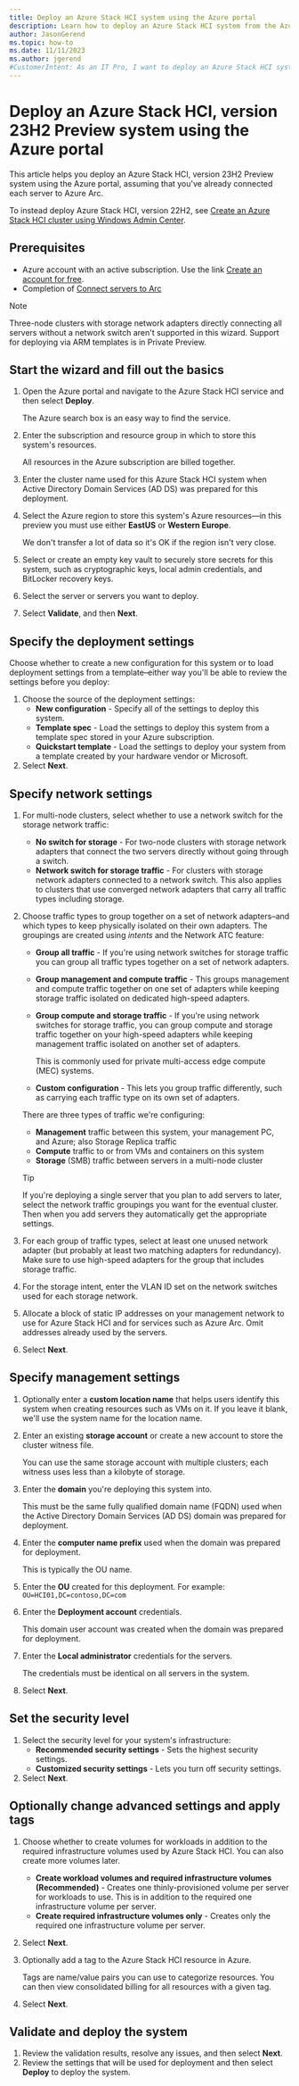 ```yaml
---
title: Deploy an Azure Stack HCI system using the Azure portal
description: Learn how to deploy an Azure Stack HCI system from the Azure portal
author: JasonGerend
ms.topic: how-to
ms.date: 11/11/2023
ms.author: jgerend
#CustomerIntent: As an IT Pro, I want to deploy an Azure Stack HCI system of 1-16 nodes via the Azure portal so that I can host VM and container-based workloads on it.
---
```


# Deploy an Azure Stack HCI, version 23H2 Preview system using the Azure portal

This article helps you deploy an Azure Stack HCI, version 23H2 Preview system using the Azure portal, assuming that you've already connected each server to Azure Arc.

To instead deploy Azure Stack HCI, version 22H2, see [Create an Azure Stack HCI cluster using Windows Admin Center](create-cluster.md).

## Prerequisites

* Azure account with an active subscription. Use the link [Create an account for free](https://azure.microsoft.com/free/?WT.mc_id=A261C142F).
* Completion of [Connect servers to Arc](connect-to-arc.md)

> [!NOTE]
> Three-node clusters with storage network adapters directly connecting all servers without a network switch aren't supported in this wizard. Support for deploying via ARM templates is in Private Preview.

## Start the wizard and fill out the basics

1. Open the Azure portal and navigate to the Azure Stack HCI service and then select **Deploy**.

   The Azure search box is an easy way to find the service.
2. Enter the subscription and resource group in which to store this system's resources.

   All resources in the Azure subscription are billed together.
3. Enter the cluster name used for this Azure Stack HCI system when Active Directory Domain Services (AD DS) was prepared for this deployment.
4. Select the Azure region to store this system's Azure resources—in this preview you must use either **EastUS** or **Western Europe**.

   We don't transfer a lot of data so it's OK if the region isn't very close.
5. Select or create an empty key vault to securely store secrets for this system, such as cryptographic keys, local admin credentials, and BitLocker recovery keys.
6. Select the server or servers you want to deploy.
7. Select **Validate**, and then **Next**.

## Specify the deployment settings

Choose whether to create a new configuration for this system or to load deployment settings from a template–either way you'll be able to review the settings before you deploy:

1. Choose the source of the deployment settings:
   * **New configuration** - Specify all of the settings to deploy this system.
   * **Template spec** - Load the settings to deploy this system from a template spec stored in your Azure subscription.
   * **Quickstart template**  - Load the settings to deploy your system from a template created by your hardware vendor or Microsoft.
2. Select **Next**.

## Specify network settings

1. For multi-node clusters, select whether to use a network switch for the storage network traffic:
    * **No switch for storage** - For two-node clusters with storage network adapters that connect the two servers directly without going through a switch.
    * **Network switch for storage traffic** - For clusters with storage network adapters connected to a network switch. This also applies to clusters that use converged network adapters that carry all traffic types including storage.
2. Choose traffic types to group together on a set of network adapters–and which types to keep physically isolated on their own adapters. The groupings are created using *intents* and the Network ATC feature:
    * **Group all traffic** - If you're using network switches for storage traffic you can group all traffic types together on a set of network adapters.
    * **Group management and compute traffic** - This groups management and compute traffic together on one set of adapters while keeping storage traffic isolated on dedicated high-speed adapters.
    * **Group compute and storage traffic** - If you're using network switches for storage traffic, you can group compute and storage traffic together on your high-speed adapters while keeping management traffic isolated on another set of adapters.

      This is commonly used for private multi-access edge compute (MEC) systems.

    * **Custom configuration** - This lets you group traffic differently, such as carrying each traffic type on its own set of adapters.

   There are three types of traffic we're configuring:
    * **Management** traffic between this system, your management PC, and Azure; also Storage Replica traffic
    * **Compute** traffic to or from VMs and containers on this system
    * **Storage** (SMB) traffic between servers in a multi-node cluster

   > [!TIP]
   > If you're deploying a single server that you plan to add servers to later, select the network traffic groupings you want for the eventual cluster. Then when you add servers they automatically get the appropriate settings.
3. For each group of traffic types, select at least one unused network adapter (but probably at least two matching adapters for redundancy). Make sure to use high-speed adapters for the group that includes storage traffic.
4. For the storage intent, enter the VLAN ID set on the network switches used for each storage network.
5. Allocate a block of static IP addresses on your management network to use for Azure Stack HCI and for services such as Azure Arc. Omit addresses already used by the servers.
6. Select **Next**.

## Specify management settings

1. Optionally enter a **custom location name** that helps users identify this system when creating resources such as VMs on it. If you leave it blank, we'll use the system name for the location name.
2. Enter an existing **storage account** or create a new account to store the cluster witness file.

    You can use the same storage account with multiple clusters; each witness uses less than a kilobyte of storage.
3. Enter the **domain** you're deploying this system into.

    This must be the same fully qualified domain name (FQDN) used when the Active Directory Domain Services (AD DS) domain was prepared for deployment.
4. Enter the **computer name prefix** used when the domain was prepared for deployment.

    This is typically the OU name.
5. Enter the **OU** created for this deployment.
   For example: ``OU=HCI01,DC=contoso,DC=com``
6. Enter the **Deployment account** credentials.

    This domain user account was created when the domain was prepared for deployment.
7. Enter the **Local administrator** credentials for the servers.

    The credentials must be identical on all servers in the system.
8. Select **Next**.

## Set the security level

1. Select the security level for your system's infrastructure:
    * **Recommended security settings** - Sets the highest security settings.
    * **Customized security settings** - Lets you turn off security settings.
2. Select **Next**.

## Optionally change advanced settings and apply tags

1. Choose whether to create volumes for workloads in addition to the required infrastructure volumes used by Azure Stack HCI. You can also create more volumes later.
    * **Create workload volumes and required infrastructure volumes (Recommended)** - Creates one thinly-provisioned volume per server for workloads to use. This is in addition to the required one infrastructure volume per server.
    * **Create required infrastructure volumes only** - Creates only the required one infrastructure volume per server.
2. Select **Next**.
3. Optionally add a tag to the Azure Stack HCI resource in Azure.

    Tags are name/value pairs you can use to categorize resources. You can then view consolidated billing for all resources with a given tag.
4. Select **Next**.

## Validate and deploy the system

1. Review the validation results, resolve any issues, and then select **Next**.
2. Review the settings that will be used for deployment and then select **Deploy** to deploy the system.